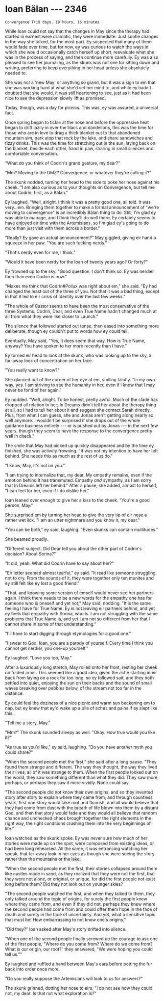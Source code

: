 # Ioan Bălan --- 2346

    Convergence T+19 days, 18 hours, 16 minutes

While Ioan could not say that the changes in May since the therapy had started in earnest were dramatic, they were immediate. Just subtle changes in the way she talked, for the most part. Ey suspected that many of them would fade over time, but for now, ey was curious to watch the ways in which she would occasionally catch herself up short, reevaluate what she was in the process of saying, and then continue more carefully. Ey was also pleased to see her journaling, as the skunk was not one for sitting down and writing, preferring to keep everything in her head unless she absolutely needed to.

She was not a 'new May' or anything so grand, but it was a sign to em that she was working hard at what she'd set her mind to, and while ey hadn't doubted that she would, it was still heartening to see, just as it had been nice to see the depression slowly lift as promised.

Today, though, was a day for picnics. This was, ey was assured, a universal fact.

Once spring began to tickle at the nose and before the oppressive heat began to drift lazily in over the lilacs and dandelions, this was the time for those who are in love to drag a thick blanket out to that abandoned mountain sim, park atop that rock by the lake, and share sandwiches and fizzy drinks. This was the time for stretching out in the sun, laying back on the blanket, beside each other, hand in paw, sharing in small silences and comfortable conversation.

"What do you think of Codrin's grand gesture, my dear?"

"Mm? Moving to the DMZ? Convergence, or whatever they're calling it?"

The skunk nodded, turning her head to the side to poke her nose against his cheek. "I am also curious as to your thoughts on Convergence, but tell me about Codrin, first, as a Bălan."

Ey laughed. "Well, alright. I think it was a pretty good one, all told. It was very...em. Bringing them together to make a formal announcement of "we're moving to convergence" is an incredibly Bălan thing to do. Still, I'm glad ey was able to manage, and I think they'll do well there. Ey certainly seems to have enjoyed eir time with the Artemisians, so I'm glad ey's going to do more than just visit with them across a border."

"Really? Ey gave an actual announcement?" May giggled, giving eir hand a squeeze in her paw. "You are such fucking nerds."

"That's nerdy even for me, I think."

"Would it have been nerdy for the Ioan of twenty years ago? Or forty?"

Ey frowned up to the sky. "Good question. I don't think so. Ey was nerdier then than even Codrin is now."

"Makes me think that Codrin#Pollux was right about em," she said. "Ey had changed the least out of the three of you. Not that it was a bad thing, except in that it led to eir crisis of identity over the last few weeks."

"The whole of Castor seems to have been the most conservative of the three Systems. Codrin, Dear, and even True Name hadn't changed much at all from what they were like closer to Launch."

The silence that followed started out tense, then eased into something more deliberate, though ey couldn't put to words how ey could tell.

Eventually, May said, "Yes, it does seem that way. How is True Name, anyway? You have spoken to her more recently than I have."

Ey turned eir head to look at the skunk, who was looking up to the sky, a far-away look of concentration on her face.

"You really want to know?"

She glanced out of the corner of her eye at em, smiling faintly. "In my own way, yes. I am striving to see the humanity in her, even if I know that I may never be fond of her again."

Ey nodded. "Well, alright. To be honest, pretty awful. Much of the clade has dropped all relation to her; In Dreams didn't tell her about the therapy thing at all, so I had to tell her about it and suggest she contact Sarah directly. Plus, from what I can guess, she and Jonas aren't getting along nearly so well anymore. I wouldn't be surprised if she drops out of the whole guidance business entirely --- or is pushed out by Jonas --- in the next few years, though they seem to have the response to the convergence pretty well in check."

The smile that May had picked up quickly disappeared and by the time ey finished, she was actively frowning. "It was not my intention to have her left behind. She needs this as much as the rest of us do."

"I know, May, it's not on you."

"I am trying to internalize that, my dear. My empathy remains, even if the emotion behind it has transmuted. Empathy *and* sympathy, as I am sorry that In Dreams left her behind." After a pause, she added, almost to herself, "I can feel for her, even if I do dislike her."

Ioan leaned over enough to give her a kiss to the cheek. "You're a good person, May."

She surprised em by turning her head to give the very tip of eir nose a rather wet lick. "I am an utter nightmare and you know it, my dear."

"You can be both," ey said, laughing. "Even skunks can contain multitudes."

She beamed proudly.

"Different subject. Did Dear tell you about the other part of Codrin's decision? About Sorina?"

"It did, yeah. What did Codrin have to say about her?"

"Eir letter seemed almost tearful," ey said. "It read like someone struggling not to cry. From the sounds of it, they were together only ten munites and ey still felt like ey lost a good friend."

"That, and knowing some version of emself would never see her partners again. I think there needs to be a new words for the empathy one has for someone who is oneself and yet not," May said, nodding. "It is the same feeling I have for True Name. Ey is not leaving eir partners behind, and yet ey feels that empathy with Sorina, who is. I am not struggling with the same problems that True Name is, and yet I am not so different from her that I cannot share in some of that understanding."

"I'll have to start digging through etymologies for a good one."

"I swear to God, Ioan, you are a parody of yourself. Every time I think you cannot get nerdier, you one-up yourself."

Ey laughed. "Love you too, May."

After a luxuriously long stretch, May rolled onto her front, resting her cheek on folded arms. This seemed like a good idea, given the ache starting in eir back from laying on a rock for too long, so ey followed suit, and they both settled into quiet, enjoying the sun on their backs and the sound of small waves breaking over pebbles below, of the stream not too far in the distance.

Ey could feel the doziness of a nice picnic and warm sun beckoning em to nap, but ey knew that ey'd wake up a pile of aches and pains if ey slept like this.

"Tell me a story, May."

"Mm?" The skunk sounded sleepy as well. "Okay. How true would you like it?"

"As true as you'd like," ey said, laughing. "Do you have another myth you could share?"

"When the second people met the first," she said after a long pause. "They found them strange and different. The way they thought, the way they lived their lives, all of it was strange to them. When the first people looked out on the world, they saw something different than what they did. They saw more, perhaps, or perhaps they saw it more vividly. None could say.

"The second people did not know their own origins, and so they invented story after story to explain where they came from, and through countless years, first one story would take root and flourish, and all would believe that they had come from dust with the breath of life blown into them by a distant God, and then that story would fade and they would all believe that random chance and unchecked chaos brought together the right elements in the right way, the right conditions crushing them into the very beginnings of life."

Ioan watched as the skunk spoke. Ey was never sure how much of her stories were made up on the spot, were composed from existing ideas, or had been long rehearsed. All the same, it was entrancing watching her speak, that far-away look in her eyes as though she were seeing the story rather than the mountains or the lake.

"When the second people met the first, their stories collapsed around them like castles made in sand, as they realized that they were not the first, that they were not alone, or original, or unique, for did the first people not exist long before them? Did they not look out on younger skies?

"The second people watched the first, and when they talked to them, they only talked around the topic of origins, for surely the first people knew where they came from, and even if they did not, perhaps they knew where the second people had come from and could offer them hope in the face of death and surety in the face of uncertainty. And yet, what a sensitive topic that must be! How embarrassing to not know one's origins."

"Did they?" Ioan asked after May's story drifted into silence.

"When one of the second people finally screwed up the courage to ask one of the first people, "Where do you come from? Where do we come from? What is our origin, our root?" they answered, "We were hoping you could tell us.""

Ey laughed and ruffled a hand between May's ears before petting the fur back into order once more.

"Do you really suppose the Artemisians will look to us for answers?"

The skunk grinned, dotting her nose to eirs. "I do not see how they could not, my dear. Is that not what exploration is?"

